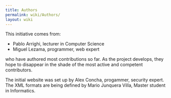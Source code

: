 ```yaml
---
title: Authors
permalink: wiki/Authors/
layout: wiki
---
```


This initiative comes from:

-   Pablo Arrighi, lecturer in Computer Science
-   Miguel Lezama, programmer, web expert

who have authored most contributions so far. As the project develops,
they hope to disappear in the shade of the most active and competent
contributors.

The initial website was set up by Alex Concha, progammer, security
expert. The XML formats are being defined by Mario Junquera Villa,
Master student in Informatics.

